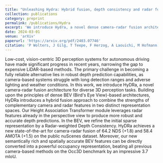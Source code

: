 ```yaml
---
title: "Unleashing Hydra: Hybrid fusion, depth consistency and radar for unified 3D perception"
collection: publications
category: preprint
permalink: /publications/Hydra
excerpt: 'We introduce Hydra, a novel dense camera-radar fusion architecture for diverse 3D perception tasks.'
date: 2024-03-01
venue: 'arXiv'
paperurl: 'https://arxiv.org/pdf/2403.07746'
citation: 'P Wolters, J Gilg, T Teepe, F Herzog, A Laouichi, M Hofmann, G Rigoll'
---
```


Low-cost, vision-centric 3D perception systems for autonomous driving have made significant progress in recent years, narrowing the gap to expensive LiDAR-based methods. The primary challenge in becoming a fully reliable alternative lies in robust depth prediction capabilities, as camera-based systems struggle with long detection ranges and adverse lighting and weather conditions. In this work, we introduce HyDRa, a novel camera-radar fusion architecture for diverse 3D perception tasks. Building upon the principles of dense BEV (Bird's Eye View)-based architectures, HyDRa introduces a hybrid fusion approach to combine the strengths of complementary camera and radar features in two distinct representation spaces. Our Height Association Transformer module leverages radar features already in the perspective view to produce more robust and accurate depth predictions. In the BEV, we refine the initial sparse representation by a Radar-weighted Depth Consistency. HyDRa achieves a new state-of-the-art for camera-radar fusion of 64.2 NDS (+1.8) and 58.4 AMOTA (+1.5) on the public nuScenes dataset. Moreover, our new semantically rich and spatially accurate BEV features can be directly converted into a powerful occupancy representation, beating all previous camera-based methods on the Occ3D benchmark by an impressive 3.7 mIoU.
